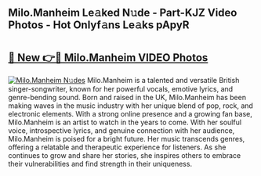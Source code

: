 ## Milo.Manheim Le𝚊ked N𝚞de - Part-KJZ Video Photos - Hot Onlyf𝚊ns Le𝚊ks pApyR

# <h2><a href="http://ab12946.deff.icu/?id=Milo.Manheim">🔗 New 👉🔴 Milo.Manheim VIDEO Photos</a></h2>

[![Milo.Manheim N𝚞des](https://i.imgur.com/rIISA9y.gif)](http://ab12946.deff.icu/?id=Milo.Manheim)
Milo.Manheim is a talented and versatile British singer-songwriter, known for her powerful vocals, emotive lyrics, and genre-bending sound. Born and raised in the UK, Milo.Manheim has been making waves in the music industry with her unique blend of pop, rock, and electronic elements. With a strong online presence and a growing fan base, Milo.Manheim is an artist to watch in the years to come. With her soulful voice, introspective lyrics, and genuine connection with her audience, Milo.Manheim is poised for a bright future. Her music transcends genres, offering a relatable and therapeutic experience for listeners. As she continues to grow and share her stories, she inspires others to embrace their vulnerabilities and find strength in their uniqueness.
